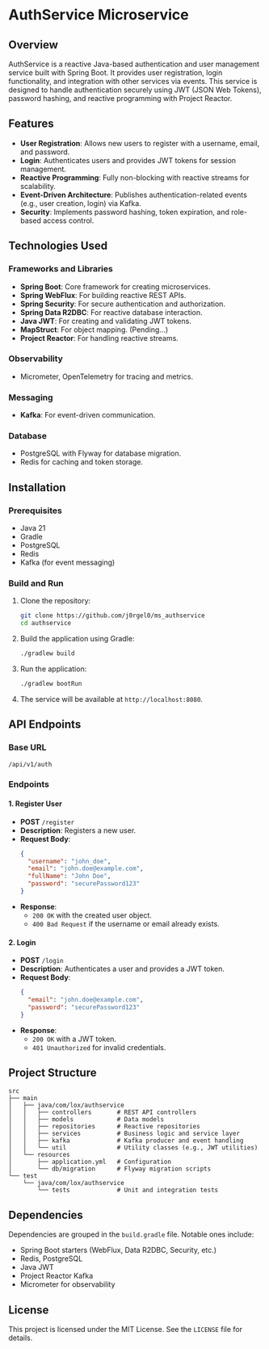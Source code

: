# AuthService Microservice

## Overview

AuthService is a reactive Java-based authentication and user management service built with Spring Boot. It provides user registration, login functionality, and integration with other services via events. This service is designed to handle authentication securely using JWT (JSON Web Tokens), password hashing, and reactive programming with Project Reactor.

## Features

- **User Registration**: Allows new users to register with a username, email, and password.
- **Login**: Authenticates users and provides JWT tokens for session management.
- **Reactive Programming**: Fully non-blocking with reactive streams for scalability.
- **Event-Driven Architecture**: Publishes authentication-related events (e.g., user creation, login) via Kafka.
- **Security**: Implements password hashing, token expiration, and role-based access control.

## Technologies Used

### Frameworks and Libraries
- **Spring Boot**: Core framework for creating microservices.
- **Spring WebFlux**: For building reactive REST APIs.
- **Spring Security**: For secure authentication and authorization.
- **Spring Data R2DBC**: For reactive database interaction.
- **Java JWT**: For creating and validating JWT tokens.
- **MapStruct**: For object mapping. (Pending...)
- **Project Reactor**: For handling reactive streams.

### Observability
- Micrometer, OpenTelemetry for tracing and metrics.

### Messaging
- **Kafka**: For event-driven communication.

### Database
- PostgreSQL with Flyway for database migration.
- Redis for caching and token storage.

## Installation

### Prerequisites

- Java 21
- Gradle
- PostgreSQL
- Redis
- Kafka (for event messaging)

### Build and Run

1. Clone the repository:
   ```bash
   git clone https://github.com/j0rgel0/ms_authservice
   cd authservice
   ```

2. Build the application using Gradle:
   ```bash
   ./gradlew build
   ```

3. Run the application:
   ```bash
   ./gradlew bootRun
   ```

4. The service will be available at `http://localhost:8080`.

## API Endpoints

### Base URL

`/api/v1/auth`

### Endpoints

#### 1. **Register User**
- **POST** `/register`
- **Description**: Registers a new user.
- **Request Body**:
  ```json
  {
    "username": "john_doe",
    "email": "john.doe@example.com",
    "fullName": "John Doe",
    "password": "securePassword123"
  }
  ```
- **Response**:
    - `200 OK` with the created user object.
    - `400 Bad Request` if the username or email already exists.

#### 2. **Login**
- **POST** `/login`
- **Description**: Authenticates a user and provides a JWT token.
- **Request Body**:
  ```json
  {
    "email": "john.doe@example.com",
    "password": "securePassword123"
  }
  ```
- **Response**:
    - `200 OK` with a JWT token.
    - `401 Unauthorized` for invalid credentials.

## Project Structure

```plaintext
src
├── main
│   ├── java/com/lox/authservice
│   │   ├── controllers       # REST API controllers
│   │   ├── models            # Data models
│   │   ├── repositories      # Reactive repositories
│   │   ├── services          # Business logic and service layer
│   │   ├── kafka             # Kafka producer and event handling
│   │   └── util              # Utility classes (e.g., JWT utilities)
│   └── resources
│       ├── application.yml   # Configuration
│       └── db/migration      # Flyway migration scripts
└── test
    └── java/com/lox/authservice
        └── tests             # Unit and integration tests
```

## Dependencies

Dependencies are grouped in the `build.gradle` file. Notable ones include:

- Spring Boot starters (WebFlux, Data R2DBC, Security, etc.)
- Redis, PostgreSQL
- Java JWT
- Project Reactor Kafka
- Micrometer for observability

## License

This project is licensed under the MIT License. See the `LICENSE` file for details.
